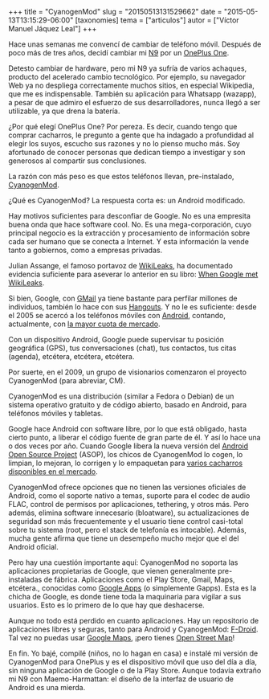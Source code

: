 +++
title = "CyanogenMod"
slug = "20150513131529662"
date = "2015-05-13T13:15:29-06:00"
[taxonomies]
tema = ["articulos"]
autor = ["Víctor Manuel Jáquez Leal"]
+++

Hace unas semanas me convencí de cambiar de teléfono móvil. Después de
poco más de tres años, decidí cambiar mi
[N9](https://en.wikipedia.org/wiki/Nokia_N9) por un [OnePlus
One](https://en.wikipedia.org/wiki/OnePlus_One).

Detesto cambiar de hardware, pero mi N9 ya sufría de varios achaques,
producto del acelerado cambio tecnológico. Por ejemplo, su navegador Web
ya no despliega correctamente muchos sitios, en especial Wikipedia, que
me es indispensable. También su aplicación para Whatsapp (wazapp), a
pesar de que admiro el esfuerzo de sus desarrolladores, nunca llegó a
ser utilizable, ya que drena la batería.

¿Por qué elegí OnePlus One? Por pereza. Es decir, cuando tengo que
comprar cacharros, le pregunto a gente que ha indagado a profundidad al
elegir los suyos, escucho sus razones y no lo pienso mucho más. Soy
afortunado de conocer personas que dedican tiempo a investigar y son
generosos al compartir sus conclusiones.

La razón con más peso es que estos teléfonos llevan, pre-instalado,
[CyanogenMod](http://www.cyanogenmod.org/).

<!-- more -->
¿Qué es CyanogenMod? La respuesta corta es: un Android modificado.

Hay motivos suficientes para desconfiar de Google. No es una empresita
buena onda que hace software cool. No. Es una mega-corporación, cuyo
principal negocio es la extracción y procesamiento de información sobre
cada ser humano que se conecta a Internet. Y esta información la vende
tanto a gobiernos, como a empresas privadas.

Julian Assange, el famoso portavoz de
[WikiLeaks](https://wikileaks.org/index.en.html), ha documentado
evidencia suficiente para aseverar lo anterior en su libro: [When Google
met
WikiLeaks](http://www.orbooks.com/catalog/when-google-met-wikileaks/).

Si bien, Google, con
[GMail](https://freedom-to-tinker.com/blog/felten/end-to-end-encrypted-gmail-not-so-easy/)
ya tiene bastante para perfilar millones de individuos, también lo hace
con sus
[Hangouts](http://motherboard.vice.com/read/google-confirms-cops-can-wiretap-your-hangouts).
Y no le es suficiente: desde el 2005 se acercó a los teléfonos móviles
con [Android](http://www.android.com/), contando, actualmente, con [la
mayor cuota de
mercado](https://www.idc.com/prodserv/smartphone-os-market-share.jsp).

Con un dispositivo Android, Google puede supervisar tu posición
geográfica (GPS), tus conversaciones (chat), tus contactos, tus citas
(agenda), etcétera, etcétera, etcétera.

Por suerte, en el 2009, un grupo de visionarios comenzaron el proyecto
CyanogenMod (para abreviar, CM).

CyanogenMod es una distribución (similar a Fedora o Debian) de un
sistema operativo gratuito y de código abierto, basado en Android, para
teléfonos móviles y tabletas.

Google hace Android con software libre, por lo que está obligado, hasta
cierto punto, a liberar el código fuente de gran parte de él. Y así lo
hace una o dos veces por año. Cuando Google libera la nueva versión del
[Android Open Source Project](http://source.android.com/) (ASOP), los
chicos de CyanogenMod lo cogen, lo limpian, lo mejoran, lo corrigen y lo
empaquetan para [varios cacharros disponibles en el
mercado](http://wiki.cyanogenmod.org/w/Devices).

CyanogenMod ofrece opciones que no tienen las versiones oficiales de
Android, como el soporte nativo a temas, suporte para el codec de audio
FLAC, control de permisos por aplicaciones, tethering, y otros más. Pero
además, elimina software innecesario (bloatware), su actualizaciones de
seguridad son más frecuentemente y el usuario tiene control casi-total
sobre tu sistema (root, pero el stack de telefonía es intocable).
Además, mucha gente afirma que tiene un desempeño mucho mejor que el del
Android oficial.

Pero hay una cuestión importante aquí: CyanogenMod no soporta las
aplicaciones propietarias de Google, que vienen generalmente
pre-instaladas de fábrica. Aplicaciones como el Play Store, Gmail, Maps,
etcétera., conocidas como [Google
Apps](http://wiki.cyanogenmod.org/w/Google_Apps) (o simplemente Gapps).
Esta es la chicha de Google, es donde tiene toda la maquinaria para
vigilar a sus usuarios. Esto es lo primero de lo que hay que deshacerse.

Aunque no todo está perdido en cuanto aplicaciones. Hay un repositorio
de aplicaciones libres y seguras, tanto para Android y CyanogenMod:
[F-Droid](https://f-droid.org/). Tal vez no puedas usar [Google
Maps](https://maps.google.com), ¡pero tienes [Open Street
Map](https://www.openstreetmap.org/)!

En fin. Yo bajé, compilé (niños, no lo hagan en casa) e instalé mi
versión de CyanogenMod para OnePlus y es el dispositivo móvil que uso
del día a día, sin ninguna aplicación de Google o de la Play Store.
Aunque todavía extraño mi N9 con Maemo-Harmattan: el diseño de la
interfaz de usuario de Android es una mierda.
